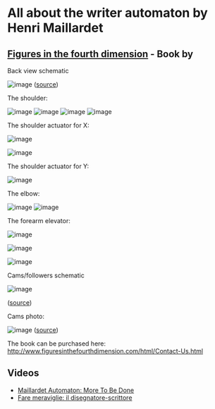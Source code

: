 # All about the writer automaton by Henri Maillardet

## [Figures in the fourth dimension](http://www.figuresinthefourthdimension.com/) - Book by 

Back view schematic

![image](https://github.com/jumpjack/automata/assets/1620953/d6e05456-a81b-4819-8fb7-3263e0fa6d52)
([source](http://www.figuresinthefourthdimension.com/img/Automata-clockwork/ACl-Maill-back-drawing-large.jpg))

The shoulder:

![image](https://github.com/jumpjack/automata/assets/1620953/59bf30cf-1e9a-404b-94cb-08064ed3124a)  ![image](https://github.com/jumpjack/automata/assets/1620953/b1c5b2d0-2394-42c2-8bcf-af2592c1ec3b)  ![image](https://github.com/jumpjack/automata/assets/1620953/254d1d4c-6eeb-4e57-9f75-e76791e63ce0) ![image](https://github.com/jumpjack/automata/assets/1620953/eedbd81b-d9b2-4f9a-85c4-73c41367b93f)


The shoulder actuator for X:

![image](https://github.com/jumpjack/automata/assets/1620953/eba5f59f-d59a-426d-ba1e-b08770ae7b6b)

![image](https://github.com/jumpjack/automata/assets/1620953/6872b942-2127-4bdd-b416-07d77c106dcd)



The shoulder actuator for Y:

![image](https://github.com/jumpjack/automata/assets/1620953/4d6feea3-25a5-45a8-9c0f-dc94a353186c)


The elbow:

![image](https://github.com/jumpjack/automata/assets/1620953/a37ea47f-0c27-4ae6-85f6-0c413acd666c) ![image](https://github.com/jumpjack/automata/assets/1620953/7f4afea8-7688-4578-902f-922888d50f4c) 


The forearm elevator:

![image](https://github.com/jumpjack/automata/assets/1620953/d5e2a0d1-37a3-448f-8643-8ef36e9d6c99)

 ![image](https://github.com/jumpjack/automata/assets/1620953/d659f424-6405-446b-bb2b-db46c70a1791) 

 ![image](https://github.com/jumpjack/automata/assets/1620953/8acc92fd-7ea3-4148-8ec0-fc5923e5d878)

Cams/followers schematic

![image](https://github.com/jumpjack/automata/assets/1620953/27f459f4-55a9-49ef-8108-e23d9cbcd83c)

([source](http://www.figuresinthefourthdimension.com/img/Automata-clockwork/ACl-Maill-tech-drawing-small.jpg))


Cams photo:

![image](https://github.com/jumpjack/automata/assets/1620953/1fa5b384-cdee-4cae-888c-60d7f4450db0)
([source](http://www.figuresinthefourthdimension.com/document/Figures-In-the-Fourth-Dimension-sample.pdf))

The book can be purchased here: http://www.figuresinthefourthdimension.com/html/Contact-Us.html


## Videos

- [Maillardet Automaton: More To Be Done](https://www.youtube.com/watch?v=Nx-aU7Lp2-4)
- [Fare meraviglie: il disegnatore-scrittore](https://www.youtube.com/watch?v=7ZiH7oF3OMM)

